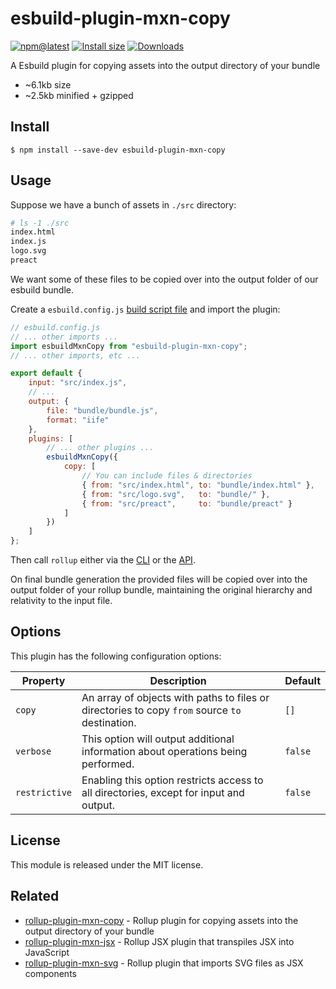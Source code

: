 # esbuild-plugin-mxn-copy

[![npm@latest](https://badgen.net/npm/v/esbuild-plugin-mxn-copy)](https://www.npmjs.com/package/esbuild-plugin-mxn-copy)
[![Install size](https://packagephobia.now.sh/badge?p=esbuild-plugin-mxn-copy)](https://packagephobia.now.sh/result?p=esbuild-plugin-mxn-copy)
[![Downloads](https://img.shields.io/npm/dm/esbuild-plugin-mxn-copy.svg)](https://npmjs.com/esbuild-plugin-mxn-copy)

A Esbuild plugin for copying assets into the output directory of your bundle

- ~6.1kb size
- ~2.5kb minified + gzipped

## Install

```
$ npm install --save-dev esbuild-plugin-mxn-copy
```

## Usage

Suppose we have a bunch of assets in `./src` directory:

```bash
# ls -1 ./src
index.html
index.js
logo.svg
preact
```

We want some of these files to be copied over into the output folder of our esbuild bundle.

Create a `esbuild.config.js` [build script file](https://esbuild.github.io/getting-started/#build-scripts) and import the plugin:

```js
// esbuild.config.js
// ... other imports ...
import esbuildMxnCopy from "esbuild-plugin-mxn-copy";
// ... other imports, etc ...

export default {
	input: "src/index.js",
	// ...
	output: {
		file: "bundle/bundle.js",
		format: "iife"
	},
	plugins: [
		// ... other plugins ...
		esbuildMxnCopy({
			copy: [
				// You can include files & directories
				{ from: "src/index.html", to: "bundle/index.html" },
				{ from: "src/logo.svg",   to: "bundle/" },
				{ from: "src/preact",     to: "bundle/preact" }
			]
		})
	]
};
```

Then call `rollup` either via the [CLI](https://www.rollupjs.org/guide/en/#command-line-reference) or the [API](https://www.rollupjs.org/guide/en/#javascript-api).

On final bundle generation the provided files will be copied over into the output folder of your rollup bundle, maintaining the original hierarchy and relativity to the input file.

## Options

This plugin has the following configuration options:

| Property      | Description    | Default      |
|---------------|----------------|--------------|
| `copy`        | An array of objects with paths to files or directories to copy `from` source `to` destination. | `[]` |
| `verbose`     | This option will output additional information about operations being performed. | `false` |
| `restrictive` | Enabling this option restricts access to all directories, except for input and output. | `false` |

## License

This module is released under the MIT license.

## Related

- [rollup-plugin-mxn-copy](https://github.com/ZimNovich/rollup-plugin-mxn-copy) - Rollup plugin for copying assets into the output directory of your bundle
- [rollup-plugin-mxn-jsx](https://github.com/ZimNovich/rollup-plugin-mxn-jsx) - Rollup JSX plugin that transpiles JSX into JavaScript
- [rollup-plugin-mxn-svg](https://github.com/ZimNovich/rollup-plugin-mxn-svg) - Rollup plugin that imports SVG files as JSX components
